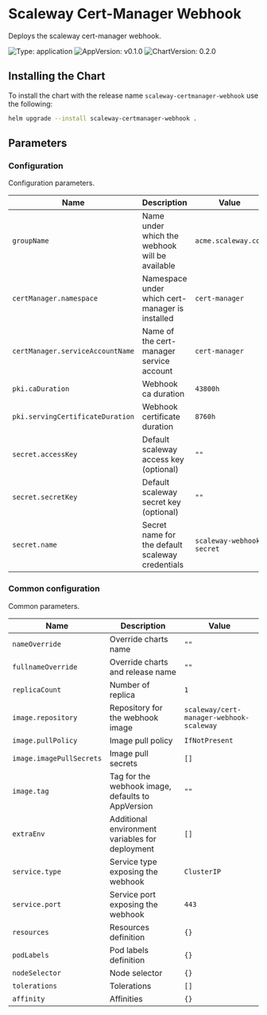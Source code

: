 # Scaleway Cert-Manager Webhook

Deploys the scaleway cert-manager webhook.

![Type: application](https://img.shields.io/badge/Type-application-informational?style=flat-square) ![AppVersion: v0.1.0](https://img.shields.io/badge/AppVersion-v0.1.0-informational?style=flat-square) ![ChartVersion: 0.2.0](https://img.shields.io/badge/ChartVersion-0.2.0-informational?style=flat-square)

## Installing the Chart

To install the chart with the release name `scaleway-certmanager-webhook` use the following:

```sh
helm upgrade --install scaleway-certmanager-webhook .
```

## Parameters

### Configuration

Configuration parameters.

| Name                             | Description                                      | Value                     |
| -------------------------------- | ------------------------------------------------ | ------------------------- |
| `groupName`                      | Name under which the webhook will be available   | `acme.scaleway.com`       |
| `certManager.namespace`          | Namespace under which cert-manager is installed  | `cert-manager`            |
| `certManager.serviceAccountName` | Name of the cert-manager service account         | `cert-manager`            |
| `pki.caDuration`                 | Webhook ca duration                              | `43800h`                  |
| `pki.servingCertificateDuration` | Webhook certificate duration                     | `8760h`                   |
| `secret.accessKey`               | Default scaleway access key (optional)           | `""`                      |
| `secret.secretKey`               | Default scaleway secret key (optional)           | `""`                      |
| `secret.name`                    | Secret name for the default scaleway credentials | `scaleway-webhook-secret` |


### Common configuration

Common parameters.

| Name                     | Description                                       | Value                                    |
| ------------------------ | ------------------------------------------------- | ---------------------------------------- |
| `nameOverride`           | Override charts name                              | `""`                                     |
| `fullnameOverride`       | Override charts and release name                  | `""`                                     |
| `replicaCount`           | Number of replica                                 | `1`                                      |
| `image.repository`       | Repository for the webhook image                  | `scaleway/cert-manager-webhook-scaleway` |
| `image.pullPolicy`       | Image pull policy                                 | `IfNotPresent`                           |
| `image.imagePullSecrets` | Image pull secrets                                | `[]`                                     |
| `image.tag`              | Tag for the webhook image, defaults to AppVersion | `""`                                     |
| `extraEnv`               | Additional environment variables for deployment   | `[]`                                     |
| `service.type`           | Service type exposing the webhook                 | `ClusterIP`                              |
| `service.port`           | Service port exposing the webhook                 | `443`                                    |
| `resources`              | Resources definition                              | `{}`                                     |
| `podLabels`              | Pod labels definition                             | `{}`                                     |
| `nodeSelector`           | Node selector                                     | `{}`                                     |
| `tolerations`            | Tolerations                                       | `[]`                                     |
| `affinity`               | Affinities                                        | `{}`                                     |

